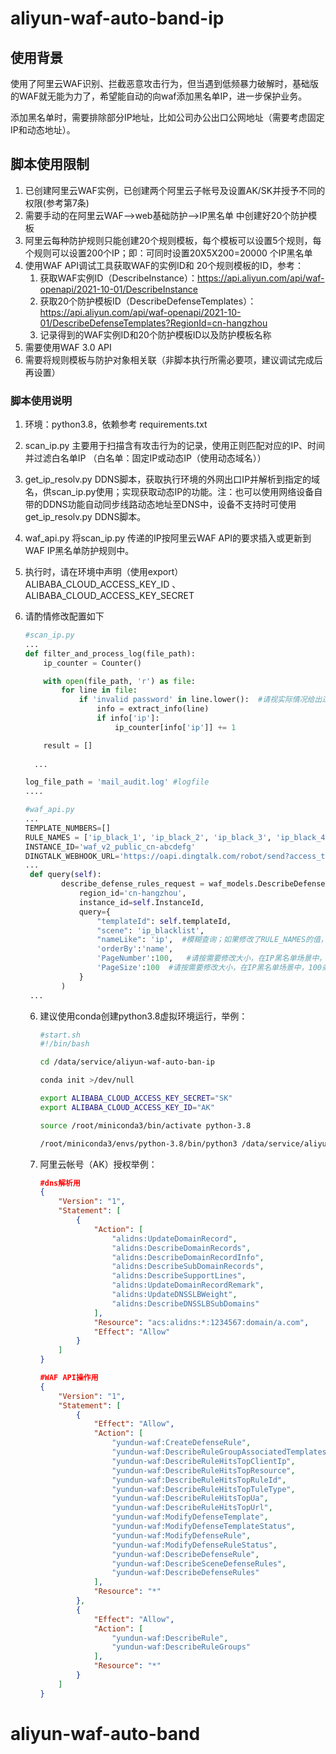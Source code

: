 # aliyun-waf-auto-band-ip



## 使用背景

使用了阿里云WAF识别、拦截恶意攻击行为，但当遇到低频暴力破解时，基础版的WAF就无能为力了，希望能自动的向waf添加黑名单IP，进一步保护业务。

添加黑名单时，需要排除部分IP地址，比如公司办公出口公网地址（需要考虑固定IP和动态地址）。



## 脚本使用限制

1. 已创建阿里云WAF实例，已创建两个阿里云子帐号及设置AK/SK并授予不同的权限(参考第7条)
2. 需要手动的在阿里云WAF-->web基础防护-->IP黑名单 中创建好20个防护模板
3. 阿里云每种防护规则只能创建20个规则模板，每个模板可以设置5个规则，每个规则可以设置200个IP；即：可同时设置20X5X200=20000 个IP黑名单
4. 使用WAF API调试工具获取WAF的实例ID和 20个规则模板的ID，参考：
   1. 获取WAF实例ID（DescribeInstance）：https://api.aliyun.com/api/waf-openapi/2021-10-01/DescribeInstance
   2. 获取20个防护模板ID（DescribeDefenseTemplates）： https://api.aliyun.com/api/waf-openapi/2021-10-01/DescribeDefenseTemplates?RegionId=cn-hangzhou  
   3. 记录得到的WAF实例ID和20个防护模板ID以及防护模板名称
5. 需要使用WAF 3.0 API 
6. 需要将规则模板与防护对象相关联（非脚本执行所需必要项，建议调试完成后再设置）

### 脚本使用说明

1. 环境：python3.8，依赖参考 requirements.txt

2. scan_ip.py 主要用于扫描含有攻击行为的记录，使用正则匹配对应的IP、时间并过滤白名单IP （白名单：固定IP或动态IP（使用动态域名）） 

3. get_ip_resolv.py  DDNS脚本，获取执行环境的外网出口IP并解析到指定的域名，供scan_ip.py使用；实现获取动态IP的功能。注：也可以使用网络设备自带的DDNS功能自动同步线路动态地址至DNS中，设备不支持时可使用get_ip_resolv.py  DDNS脚本。

4. waf_api.py 将scan_ip.py 传递的IP按阿里云WAF API的要求插入或更新到WAF IP黑名单防护规则中。

5. 执行时，请在环境中声明（使用export）ALIBABA_CLOUD_ACCESS_KEY_ID 、ALIBABA_CLOUD_ACCESS_KEY_SECRET 

6. 请酌情修改配置如下

   ```python
   #scan_ip.py
   ...
   def filter_and_process_log(file_path):
       ip_counter = Counter()
   
       with open(file_path, 'r') as file:
           for line in file:
               if 'invalid password' in line.lower():  #请视实际情况给出过滤条件
                   info = extract_info(line)
                   if info['ip']:
                       ip_counter[info['ip']] += 1
   
       result = []
       
     ...
   
   log_file_path = 'mail_audit.log' #logfile  
   ....
   
   #waf_api.py
   ...
   TEMPLATE_NUMBERS=[]
   RULE_NAMES = ['ip_black_1', 'ip_black_2', 'ip_black_3', 'ip_black_4', 'ip_black_5']  #此处不建议修改
   INSTANCE_ID='waf_v2_public_cn-abcdefg'
   DINGTALK_WEBHOOK_URL='https://oapi.dingtalk.com/robot/send?access_token=1234'
   ...
    def query(self):
           describe_defense_rules_request = waf_models.DescribeDefenseRulesRequest(
               region_id='cn-hangzhou',
               instance_id=self.InstanceId,  
               query={
                   "templateId": self.templateId,
                   "scene": 'ip_blacklist',
                   "nameLike": 'ip',  #模糊查询；如果修改了RULE_NAMES的值，请一起修改
                   'orderBy':'name',
                   'PageNumber':100,   #请按需要修改大小，在IP黑名单场景中，100条足矣
                   'PageSize':100  #请按需要修改大小，在IP黑名单场景中，100条足矣
               }
           )
    ...
   
   ```

   6. 建议使用conda创建python3.8虚拟环境运行，举例：

      ```bash
      #start.sh
      #!/bin/bash
      
      cd /data/service/aliyun-waf-auto-ban-ip
      
      conda init >/dev/null
      
      export ALIBABA_CLOUD_ACCESS_KEY_SECRET="SK"
      export ALIBABA_CLOUD_ACCESS_KEY_ID="AK"
      
      source /root/miniconda3/bin/activate python-3.8
      
      /root/miniconda3/envs/python-3.8/bin/python3 /data/service/aliyun-waf-auto-ban-ip/scan_ip.py
      ```

      
   7. 阿里云帐号（AK）授权举例：

      ```json
      #dns解析用
      {
          "Version": "1",
          "Statement": [
              {
                  "Action": [
                      "alidns:UpdateDomainRecord",
                      "alidns:DescribeDomainRecords",
                      "alidns:DescribeDomainRecordInfo",
                      "alidns:DescribeSubDomainRecords",
                      "alidns:DescribeSupportLines",
                      "alidns:UpdateDomainRecordRemark",
                      "alidns:UpdateDNSSLBWeight",
                      "alidns:DescribeDNSSLBSubDomains"
                  ],
                  "Resource": "acs:alidns:*:1234567:domain/a.com",
                  "Effect": "Allow"
              }
          ]
      }
      
      #WAF API操作用
      {
          "Version": "1",
          "Statement": [
              {
                  "Effect": "Allow",
                  "Action": [
                      "yundun-waf:CreateDefenseRule",
                      "yundun-waf:DescribeRuleGroupAssociatedTemplates",
                      "yundun-waf:DescribeRuleHitsTopClientIp",
                      "yundun-waf:DescribeRuleHitsTopResource",
                      "yundun-waf:DescribeRuleHitsTopRuleId",
                      "yundun-waf:DescribeRuleHitsTopTuleType",
                      "yundun-waf:DescribeRuleHitsTopUa",
                      "yundun-waf:DescribeRuleHitsTopUrl",
                      "yundun-waf:ModifyDefenseTemplate",
                      "yundun-waf:ModifyDefenseTemplateStatus",
                      "yundun-waf:ModifyDefenseRule",
                      "yundun-waf:ModifyDefenseRuleStatus",
                      "yundun-waf:DescribeDefenseRule",
                      "yundun-waf:DescribeSceneDefenseRules",
                      "yundun-waf:DescribeDefenseRules"
                  ],
                  "Resource": "*"
              },
              {
                  "Effect": "Allow",
                  "Action": [
                      "yundun-waf:DescribeRule",
                      "yundun-waf:DescribeRuleGroups"
                  ],
                  "Resource": "*"
              }
          ]
      }
      
      ```
# aliyun-waf-auto-band

